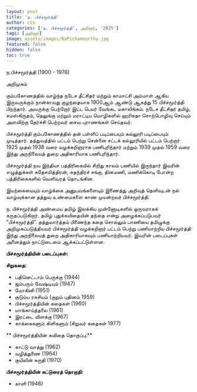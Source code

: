 ```yaml
---
layout: post
title: 'ந. பிச்சமூர்த்தி'
author: cts
categories: ['ந. பிச்சமூர்த்தி', அறிஞர், '2025']
tags: [அறிஞர்]
image: assets/images/NaPichamoorthy.jpg
featured: false
hidden: false
toc: true
---
```


ந.பிச்சமூர்த்தி (1900 - 1976)

அறிமுகம்

கும்பகோணத்தில் வாழ்ந்த நடேச தீட்சிதர் மற்றும் காமாட்சி அம்மாள் ஆகிய இருவருக்கும் நான்காவது குழந்தையாக 1900ஆம் ஆண்டு ஆகத்து 15 பிச்சமூர்த்தி பிறந்தார். அவருக்கு பெற்றோர் இட்ட பெயர் வேங்கட மகாலிங்கம். நடேச தீட்சிதர் தமிழ், சமஸ்கிருதம், தெலுங்கு மற்றும் மராட்டிய மொழிகளில் ஹரிகதா சொற்பொழிவு செய்யும் அளவிற்கு தேர்ச்சி பெற்றவர் சைவ புராணங்கள் செய்தவர்.

பிச்சமூர்த்தி கும்பகோணத்தில் தன் பள்ளிப் படிப்பையும் கல்லூரி படிப்பையும் முடித்தார். தத்துவத்தில் பட்டம் பெற்று சென்னை சட்டக் கல்லூரியில் பட்டம் பெற்றார் 1925 முதல் 1938 வரை வழக்கறிஞராக பணிபுரிந்தார் மற்றும் 1939 முதல் 1959 வரை இந்து அறநிலையத் துறை அதிகாரியாக பணிபுரிந்தார்.

பிச்சமூர்த்தி நவ இந்தியா பத்திரிகையில் சிறிது காலம் பணியில் இருந்தார் இவரின் எழுத்துக்கள் சுதேசமித்திரன், சுதந்திரச் சங்கு, தினமணி, மணிக்கொடி போன்ற பத்திரிகைகளில் வெளிவரத் தொடங்கின.

இயற்கையையும் வாழ்க்கை அனுபவங்களையும் இணைத்து அறிவுத் தெளிவுடன் நல் வாழ்வுக்கான தத்துவ உண்மைகளை காண முயன்றவர் பிச்சமூர்த்தி.

ந. பிச்சமூர்த்தி அண்மைய தமிழ் இலக்கிய முன்னோடிகளில் ஒருவராகக் கருதப்படுகிறார். தமிழ் புதுக்கவிதையின் தந்தை என்று அழைக்கப்படுபவர் “பிச்சமூர்த்தி”. தத்துவார்த்தம் பிணைந்த கதை சொல்லும் பாணியை தமிழுக்கு அறிமுகப்படுத்தியவர் பிச்சமூர்த்தி வழக்கறிஞர் பட்டம் பெற்று பணியாற்றிய பிச்சமூர்த்தி இந்து அறநிலையத் துறை அதிகாரியாகவும் பணியாற்றியவர். இவரின் படைப்புகள் அனைத்தும் நாட்டுடைமை ஆக்கப்பட்டுள்ளன.

**பிச்சமூர்த்தியின் படைப்புகள்:**

**சிறுகதை:**

- பதினெட்டாம் பெருக்கு (1944)
- ஜம்பரும் வேஷ்டியும் (1947)
- மோகினி (1951)
- குடும்ப ரகசியம் (குறும் புதினம் 1959)
- பிச்சமூர்த்தியின் கதைகள் (1960)
- மாங்காய்த்தலை (1961)
- இரட்டை விளக்கு (1967)
- காக்கைகளும் கிளிகளும் (சிறுவர் கதைகள் 1977)

** பிச்சமூர்த்தியின் கவிதை தொகுப்பு:**

- காட்டு வாத்து (1962)
- வழித்துணை (1964)
- குயிலின் சுருதி (1970)

**பிச்சமூர்த்தியின் கட்டுரைத் தொகுதி:**

- காளி (1946)
